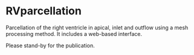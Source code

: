 # RVparcellation
Parcellation of the right ventricle in apical, inlet and outflow using a mesh processing method. It includes a web-based interface.

Please stand-by for the publication.
